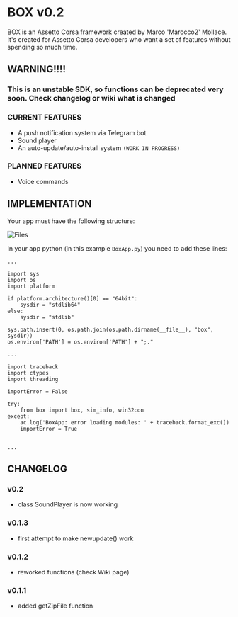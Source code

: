 # BOX v0.2BOX is an Assetto Corsa framework created by Marco 'Marocco2' Mollace. It's created for Assetto Corsa developers who want a set of features without spending so much time.## WARNING!!!!### **This is an unstable SDK, so functions can be deprecated very soon. Check changelog or wiki what is changed**### CURRENT FEATURES- A push notification system via Telegram bot- Sound player- An auto-update/auto-install system `(WORK IN PROGRESS)`### PLANNED FEATURES- Voice commands## IMPLEMENTATIONYour app must have the following structure:![Files](http://i.imgur.com/rofq8St.png)In your app python (in this example `BoxApp.py`) you need to add these lines:    ...        import sys    import os    import platform        if platform.architecture()[0] == "64bit":        sysdir = "stdlib64"    else:        sysdir = "stdlib"        sys.path.insert(0, os.path.join(os.path.dirname(__file__), "box", sysdir))    os.environ['PATH'] = os.environ['PATH'] + ";."        ...            import traceback    import ctypes    import threading        importError = False        try:        from box import box, sim_info, win32con    except:        ac.log('BoxApp: error loading modules: ' + traceback.format_exc())        importError = True                ...## CHANGELOG### v0.2- class SoundPlayer is now working### v0.1.3- first attempt to make newupdate() work### v0.1.2- reworked functions (check Wiki page)### v0.1.1- added getZipFile function